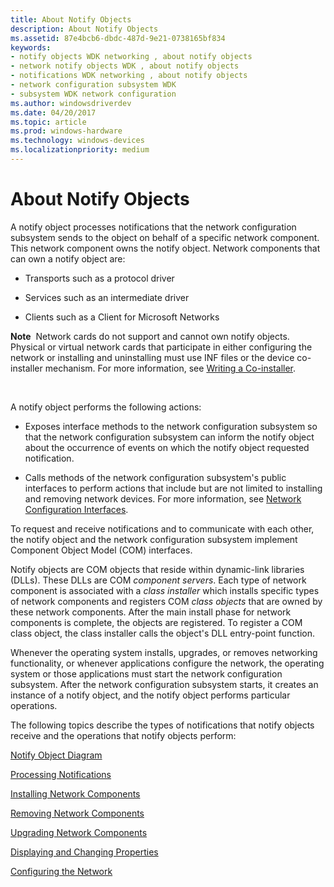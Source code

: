 ```yaml
---
title: About Notify Objects
description: About Notify Objects
ms.assetid: 87e4bcb6-dbdc-487d-9e21-0738165bf834
keywords:
- notify objects WDK networking , about notify objects
- network notify objects WDK , about notify objects
- notifications WDK networking , about notify objects
- network configuration subsystem WDK
- subsystem WDK network configuration
ms.author: windowsdriverdev
ms.date: 04/20/2017
ms.topic: article
ms.prod: windows-hardware
ms.technology: windows-devices
ms.localizationpriority: medium
---
```


# About Notify Objects





A notify object processes notifications that the network configuration subsystem sends to the object on behalf of a specific network component. This network component owns the notify object. Network components that can own a notify object are:

-   Transports such as a protocol driver

-   Services such as an intermediate driver

-   Clients such as a Client for Microsoft Networks

**Note**  Network cards do not support and cannot own notify objects. Physical or virtual network cards that participate in either configuring the network or installing and uninstalling must use INF files or the device co-installer mechanism.
For more information, see [Writing a Co-installer](https://msdn.microsoft.com/library/windows/hardware/ff554011).

 

A notify object performs the following actions:

-   Exposes interface methods to the network configuration subsystem so that the network configuration subsystem can inform the notify object about the occurrence of events on which the notify object requested notification.

-   Calls methods of the network configuration subsystem's public interfaces to perform actions that include but are not limited to installing and removing network devices. For more information, see [Network Configuration Interfaces](https://msdn.microsoft.com/library/windows/hardware/ff559080).

To request and receive notifications and to communicate with each other, the notify object and the network configuration subsystem implement Component Object Model (COM) interfaces.

Notify objects are COM objects that reside within dynamic-link libraries (DLLs). These DLLs are COM *component servers*. Each type of network component is associated with a *class installer* which installs specific types of network components and registers COM *class objects* that are owned by these network components. After the main install phase for network components is complete, the objects are registered. To register a COM class object, the class installer calls the object's DLL entry-point function.

Whenever the operating system installs, upgrades, or removes networking functionality, or whenever applications configure the network, the operating system or those applications must start the network configuration subsystem. After the network configuration subsystem starts, it creates an instance of a notify object, and the notify object performs particular operations.

The following topics describe the types of notifications that notify objects receive and the operations that notify objects perform:

[Notify Object Diagram](notify-object-diagram.md)

[Processing Notifications](processing-notifications.md)

[Installing Network Components](installing-network-components.md)

[Removing Network Components](removing-network-components.md)

[Upgrading Network Components](upgrading-network-components.md)

[Displaying and Changing Properties](displaying-and-changing-properties.md)

[Configuring the Network](configuring-the-network.md)

 

 





